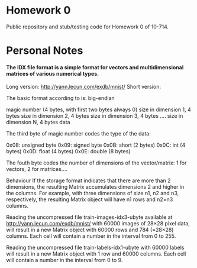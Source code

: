 # Homework 0
Public repository and stub/testing code for Homework 0 of 10-714.

# Personal Notes

#### The IDX file format is a simple format for vectors and multidimensional matrices of various numerical types.
Long version:  http://yann.lecun.com/exdb/mnist/
Short version: 

The basic format according to is: big-endian

magic number (4 bytes, with first two bytes always 0)
size in dimension 1, 4 bytes
size in dimension 2, 4 bytes
size in dimension 3, 4 bytes
....
size in dimension N, 4 bytes
data


The third byte of magic number codes the type of the data:

0x08: unsigned byte
0x09: signed byte
0x0B: short (2 bytes)
0x0C: int (4 bytes)
0x0D: float (4 bytes)
0x0E: double (8 bytes)

The fouth byte codes the number of dimensions of the vector/matrix: 1 for vectors, 2 for matrices....


Behaviour
If the storage format indicates that there are more than 2 dimensions, the resulting Matrix accumulates dimensions 2 and higher in the columns. For example, with three dimensions of size n1, n2 and n3, respectively, the resulting Matrix object will have n1 rows and n2×n3 columns.

Reading the uncompressed file train-images-idx3-ubyte available at http://yann.lecun.com/exdb/mnist/ with 60000 images of 28×28 pixel data, will result in a new Matrix object with 60000 rows and 784 (=28×28) columns. Each cell will contain a number in the interval from 0 to 255.

Reading the uncompressed file train-labels-idx1-ubyte with 60000 labels will result in a new Matrix object with 1 row and 60000 columns. Each cell will contain a number in the interval from 0 to 9.
